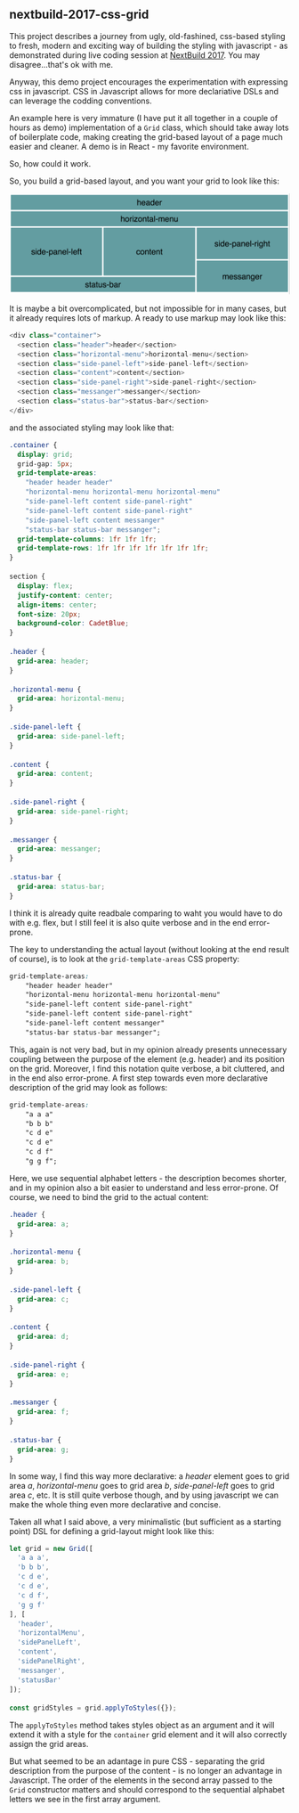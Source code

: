 ## nextbuild-2017-css-grid

This project describes a journey from ugly, old-fashined, css-based styling to fresh, modern and exciting way of building the styling with javascript - as demonstrated during live coding session at [NextBuild 2017](http://nextbuild.nl). You may disagree...that's ok with me.

Anyway, this demo project encourages the experimentation with expressing css in javascript. CSS in Javascript allows for more declariative DSLs and can leverage the codding conventions.

An example here is very immature (I have put it all together in a couple of hours as demo) implementation of a `Grid` class, which should take away lots of boilerplate code, making creating the grid-based layout of a page much easier and cleaner. A demo is in React - my favorite environment.

So, how could it work.

So, you build a grid-based layout, and you want your grid to look like this:

![image of grid](images/grid.png)

It is maybe a bit overcomplicated, but not impossible for in many cases, but it already requires lots of markup. A ready to use markup may look like this:

```javascript
<div class="container">
  <section class="header">header</section>
  <section class="horizontal-menu">horizontal-menu</section>
  <section class="side-panel-left">side-panel-left</section>
  <section class="content">content</section>
  <section class="side-panel-right">side-panel-right</section>
  <section class="messanger">messanger</section>
  <section class="status-bar">status-bar</section>
</div>
```

and the associated styling may look like that:

```css
.container {
  display: grid;
  grid-gap: 5px;
  grid-template-areas:
    "header header header"
    "horizontal-menu horizontal-menu horizontal-menu"
    "side-panel-left content side-panel-right"
    "side-panel-left content side-panel-right"
    "side-panel-left content messanger"
    "status-bar status-bar messanger";
  grid-template-columns: 1fr 1fr 1fr;
  grid-template-rows: 1fr 1fr 1fr 1fr 1fr 1fr 1fr;
}

section {
  display: flex;
  justify-content: center;
  align-items: center;
  font-size: 20px;
  background-color: CadetBlue;
}

.header {
  grid-area: header;
}

.horizontal-menu {
  grid-area: horizontal-menu;
}

.side-panel-left {
  grid-area: side-panel-left;
}

.content {
  grid-area: content;
}

.side-panel-right {
  grid-area: side-panel-right;
}

.messanger {
  grid-area: messanger;
}

.status-bar {
  grid-area: status-bar;
}
```
I think it is already quite readbale comparing to waht you would have to do with e.g. flex, but I still feel it is also quite verbose and in the end error-prone.

The key to understanding the actual layout (without looking at the end result of course), is to look at the `grid-template-areas` CSS property:

```css
grid-template-areas:
    "header header header"
    "horizontal-menu horizontal-menu horizontal-menu"
    "side-panel-left content side-panel-right"
    "side-panel-left content side-panel-right"
    "side-panel-left content messanger"
    "status-bar status-bar messanger";
```

This, again is not very bad, but in my opinion already presents unnecessary coupling between the purpose of the element (e.g. header) and its position on the grid. Moreover, I find this notation quite verbose, a bit cluttered, and in the end also error-prone. A first step towards even more declarative description of the grid may look as follows:

```css
grid-template-areas:
    "a a a"
    "b b b"
    "c d e"
    "c d e"
    "c d f"
    "g g f";
```

Here, we use sequential alphabet letters - the description becomes shorter, and in my opinion also a bit easier to understand and less error-prone. Of course, we need to bind the grid to the actual content:

```css
.header {
  grid-area: a;
}

.horizontal-menu {
  grid-area: b;
}

.side-panel-left {
  grid-area: c;
}

.content {
  grid-area: d;
}

.side-panel-right {
  grid-area: e;
}

.messanger {
  grid-area: f;
}

.status-bar {
  grid-area: g;
}
```

In some way, I find this way more declarative: a *header* element goes to grid area *a*, *horizontal-menu* goes to grid area *b*, *side-panel-left* goes to grid area *c*, etc. It is still quite verbose though, and by using javascript we can make the whole thing even more declarative and concise.

Taken all what I said above, a very minimalistic (but sufficient as a starting point) DSL for  defining a grid-layout might look like this:

```javascript
let grid = new Grid([
  'a a a',
  'b b b',
  'c d e', 
  'c d e', 
  'c d f', 
  'g g f'
], [
  'header',
  'horizontalMenu',
  'sidePanelLeft',
  'content',
  'sidePanelRight',
  'messanger',
  'statusBar'
]);

const gridStyles = grid.applyToStyles({});
```

The `applyToStyles` method takes styles object as an argument and it will extend it with a style for the `container` grid element and it will also correctly assign the grid areas.

But what seemed to be an adantage in pure CSS - separating the grid description from the purpose of the content - is no longer an advantage in Javascript. The order of the elements in the second array passed to the `Grid` constructor matters and should correspond to the sequential alphabet letters we see in the first array argument.
